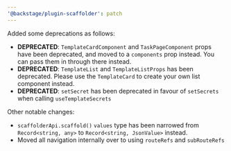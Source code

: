 ```yaml
---
'@backstage/plugin-scaffolder': patch
---
```


Added some deprecations as follows:

- **DEPRECATED**: `TemplateCardComponent` and `TaskPageComponent` props have been deprecated, and moved to a `components` prop instead. You can pass them in through there instead.
- **DEPRECATED**: `TemplateList` and `TemplateListProps` has been deprecated. Please use the `TemplateCard` to create your own list component instead.
- **DEPRECATED**: `setSecret` has been deprecated in favour of `setSecrets` when calling `useTemplateSecrets`

Other notable changes:

- `scaffolderApi.scaffold()` `values` type has been narrowed from `Record<string, any>` to `Record<string, JsonValue>` instead.
- Moved all navigation internally over to using `routeRefs` and `subRouteRefs`
